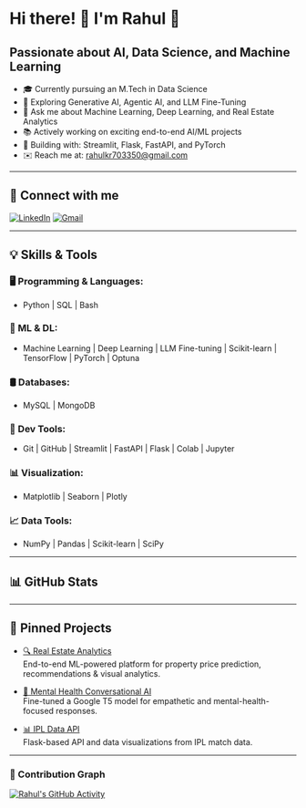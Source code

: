 # Hi there! 👋 I'm Rahul 🤖

## Passionate about AI, Data Science, and Machine Learning

- 🎓 Currently pursuing an M.Tech in Data Science  
- 🧠 Exploring Generative AI, Agentic AI, and LLM Fine-Tuning  
- 💬 Ask me about Machine Learning, Deep Learning, and Real Estate Analytics  
- 📚 Actively working on exciting end-to-end AI/ML projects  
- 🔧 Building with: Streamlit, Flask, FastAPI, and PyTorch  
- ✉️ Reach me at: [rahulkr703350@gmail.com](mailto:rahulkr703350@gmail.com)  

---

## 🔗 Connect with me

[![LinkedIn](https://img.shields.io/badge/LinkedIn-blue?style=flat&logo=linkedin)](www.linkedin.com/in/rahul-kumar-ba914720a)
[![Gmail](https://img.shields.io/badge/Gmail-red?style=flat&logo=gmail)](mailto:rahulkr703350@gmail.com)

---

## 💡 Skills & Tools

### 🖥️ Programming & Languages:
- Python | SQL | Bash  

### 🧠 ML & DL:
- Machine Learning | Deep Learning | LLM Fine-tuning | Scikit-learn | TensorFlow | PyTorch | Optuna  

### 🛢️ Databases:
- MySQL | MongoDB  

### 🧰 Dev Tools:
- Git | GitHub | Streamlit | FastAPI | Flask | Colab | Jupyter  

### 📊 Visualization:
- Matplotlib | Seaborn | Plotly  

### 📈 Data Tools:
- NumPy | Pandas | Scikit-learn | SciPy  

---
<!-- This is a hidden comment -->
## 📊 GitHub Stats

<!-- ![Rahul's GitHub stats](https://github-readme-stats.vercel.app/api?username=your-github-username&show_icons=true&theme=radical)  -->

<!-- ![Top Langs](https://github-readme-stats.vercel.app/api/top-langs/?username=your-github-username&layout=compact&theme=radical) -->

---

## 📌 Pinned Projects

- [🔍 Real Estate Analytics](https://github.com/your-username/RealEstateApp)  
  End-to-end ML-powered platform for property price prediction, recommendations & visual analytics.

- [🧠 Mental Health Conversational AI](https://github.com/your-username/soul)  
  Fine-tuned a Google T5 model for empathetic and mental-health-focused responses.

- [📊 IPL Data API](https://github.com/your-username/IPL-API)  
  Flask-based API and data visualizations from IPL match data.

---

### 🧮 Contribution Graph

[![Rahul's GitHub Activity](https://github-readme-activity-graph.cyclic.app/graph?username=your-github-username&theme=dracula)](https://github.com/ashutosh00710/github-readme-activity-graph)
